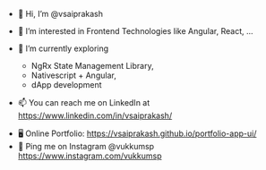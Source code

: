 - 👋 Hi, I’m @vsaiprakash

- 👀 I’m interested in Frontend Technologies like Angular, React, ...

- 🌱 I’m currently exploring 
  -    NgRx State Management Library, 
  -    Nativescript + Angular, 
  -    dApp development
<!--- - 💞️ I’m looking to collaborate on ... --->
- 📫 You can reach me on LinkedIn at https://www.linkedin.com/in/vsaiprakash/
<!-- ✍️ Or On Instagram @vukkumsp https://www.instagram.com/vukkumsp -->
<!-- - 🖥️ My Blog on Wordpress.com at https://expansionjournal.wordpress.com -->
- 🖥️ Online Portfolio: https://vsaiprakash.github.io/portfolio-app-ui/
- 💬 Ping me on Instagram @vukkumsp https://www.instagram.com/vukkumsp


<!---
vsaiprakash/vsaiprakash is a ✨ special ✨ repository because its `README.md` (this file) appears on your GitHub profile.
You can click the Preview link to take a look at your changes.
--->
